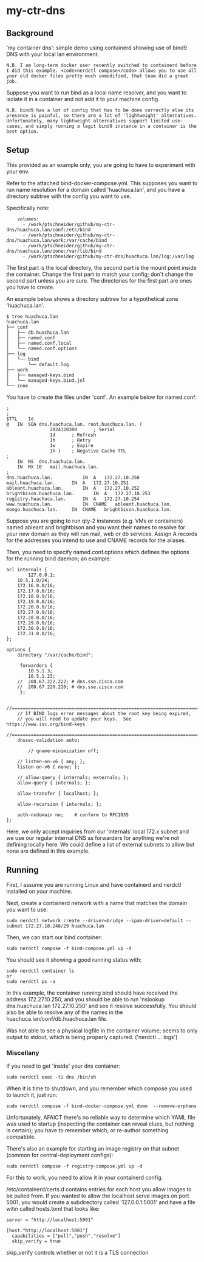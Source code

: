# my-ctr-dns

## Background

'my container dns':  simple demo using containerd showing use of bind9 DNS with your local lan environment.

```
N.B. I am long-term docker user recently switched to containerd before I did this example. <code>nerdctl compose</code> allows you to use all your old docker files pretty much unmodified, that team did a great job.
```

Suppose you want to run bind as a local name resolver, and you want to isolate it in a container and not add it to your machine config.

```
N.B. bind9 has a lot of config that has to be done correctly else its presence is painful, so there are a lot of 'lightweight' alternatives. Unfortunately, many lightweight alternatives support limited use-cases, and simply running a legit bind9 instance in a container is the best option.
``` 

## Setup

This provided as an example only, you are going to have to experiment with your env.

Refer to the attached bind-docker-compose.yml. This supposes you want to run name resolution for a domain called 'huachuca.lan', and you have a directory subtree with the config you want to use.

Specifically note:
```
    volumes:
      - /work/ptschneider/github/my-ctr-dns/huachuca.lan/conf:/etc/bind
      - /work/ptschneider/github/my-ctr-dns/huachuca.lan/work:/var/cache/bind
      - /work/ptschneider/github/my-ctr-dns/huachuca.lan/zone:/var/lib/bind
      - /work/ptschneider/github/my-ctr-dns/huachuca.lan/log:/var/log

```
The first part is the local directory, the second part is the mount point inside the container. Change the first part to match your config; don't change the second part unless you are sure. The directories for the first part are ones you have to create.

An example below shows a directory subtree for a hypothetical zone 'huachuca.lan'.

```
$ tree huachuca.lan
huachuca.lan
├── conf
│   ├── db.huachuca.lan
│   ├── named.conf
│   ├── named.conf.local
│   └── named.conf.options
├── log
│   └── bind
│       └── default.log
├── work
│   ├── managed-keys.bind
│   └── managed-keys.bind.jnl
└── zone
```

You have to create the files under 'conf'. An example below for named.conf:

```
;
;
$TTL	1d
@	IN	SOA	dns.huachuca.lan. root.huachuca.lan. (
		        2024120300		; Serial
				1d		; Refresh
				1h		; Retry
				1w		; Expire
				1h )	; Negative Cache TTL
;
 	IN	NS	dns.huachuca.lan.
 	IN	MX 10	mail.huachuca.lan.
;
dns.huachuca.lan.			IN	A	172.27.10.250
mail.huachuca.lan.		IN	A	172.27.10.251
ableant.huachuca.lan.		IN	A	172.27.10.252
brightbison.huachuca.lan.		IN	A	172.27.10.253
registry.huachuca.lan.		IN	A	172.27.10.254
www.huachuca.lan.			IN	CNAME	ableant.huachuca.lan.
mongo.huachuca.lan.		IN	CNAME	brightbison.huachuca.lan.

```

Suppose you are going to run qty-2 instances (e.g. VMs or containers) named ableant and brightbison and you want their names to resolve for your new domain as they will run mail, web or db services. Assign A records for the addresses you intend to use and CNAME records for the aliases.

Then, you need to specify named.conf.options which defines the options for the running bind daemon; an example:

```
acl internals {
        127.0.0.1;
	10.5.1.0/24;
	172.16.0.0/16;
	172.17.0.0/16;
	172.18.0.0/16;
	172.19.0.0/16;
	172.20.0.0/16;
	172.27.0.0/16;
	172.28.0.0/16;
	172.29.0.0/16;
	172.30.0.0/16;
	172.31.0.0/16;
};

options {
	directory "/var/cache/bind";

	 forwarders {
	 	10.5.1.3;
	 	10.5.1.23;
	//	208.67.222.222; # dns.sse.cisco.com
	//	208.67.220.220; # dns.sse.cisco.com
	 };

	//========================================================================
	// If BIND logs error messages about the root key being expired,
	// you will need to update your keys.  See https://www.isc.org/bind-keys
	//========================================================================
	dnssec-validation auto;

        // qname-minimization off;

	// listen-on-v6 { any; };
	listen-on-v6 { none; };

	// allow-query { internals; externals; };
	allow-query { internals; };

	allow-transfer { localhost; };

	allow-recursion { internals; };

	auth-nxdomain no;    # conform to RFC1035
};

```
Here, we only accept inquiries from our 'internals' local 172.x subnet and we use our regular internal DNS as forwarders for anything we're not defining locally here. We could define a list of external subnets to allow but none are defined in this example. 

## Running

First, I assume you are running Linux and have containerd and nerdctl installed on your machine. 

Next, create a containerd network with a name that matches the domain you want to use:

```
sudo nerdctl network create --driver=bridge --ipam-driver=default --subnet 172.27.10.248/29 huachuca.lan
```

Then, we can start our bind container:

```
sudo nerdctl compose -f bind-compose.yml up -d
```
You should see it showing a good running status with:
```
sudo nerdctl container ls
or
sudo nerdctl ps -a
```

In this example, the container running bind should have received the address 172.27.10.250, and you should be able to run 'nslookup dns.huachuca.lan 172.27.10.250' and see it resolve successfully. You should also be able to resolve any of the names in the huachuca.lan/conf/db.huachuca.lan file.

Was not able to see a physical logfile in the container volume; seems to only output to stdout, which is being properly captured. ('nerdctl ... logs')

### Miscellany

If you need to get 'inside' your dns container:

```
sudo nerdctl exec -ti dns /bin/sh
```

When it is time to shutdown, and you remember which compose you used to launch it, just run:

```
sudo nerdctl compose -f bind-docker-compose.yml down  --remove-orphans
```

Unfortunately, AFAICT there's no reliable way to determine which YAML file was used to startup (inspecting the container can reveal clues, but nothing is certain); you have to remember which, or re-author something compatible.


There's also an example for starting an image registry on that subnet (common for central-deployment configs):

```
sudo nerdctl compose -f registry-compose.yml up -d
```
For this to work, you need to allow it in your containerd config.

/etc/containerd/certs.d contains entries for each host you allow images to be pulled from. If you wanted to allow the localhost serve images on port 5001, you would create a subdirectory called '127.0.0.1:5001' and have a file witin called hosts.toml that looks like:
```
server = "http://localhost:5001"

[host."http://localhost:5001"]
  capabilities = ["pull","push","resolve"]
  skip_verify = true

```

skip_verify controls whether or not it is a TLS connection




